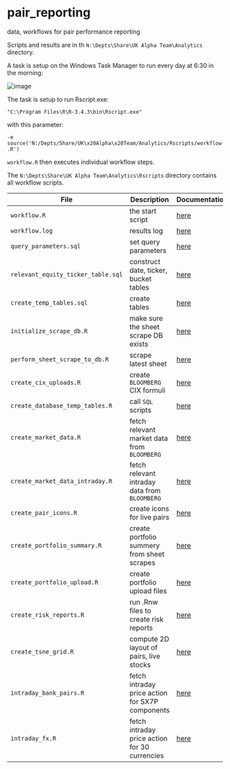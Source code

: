 # pair_reporting
data, workflows for pair performance reporting

Scripts and results are in th ``N:\Depts\Share\UK Alpha Team\Analytics`` directory.

A task is setup on the Windows Task Manager to run every day at 6:30 in the morning:

![image](https://user-images.githubusercontent.com/1358190/41651469-8a890876-7478-11e8-9341-8c5563304c76.png)

The task is setup to run Rscript.exe:

``"C:\Program Files\R\R-3.4.3\bin\Rscript.exe"``

with this parameter:

``-e source('N:/Depts/Share/UK\x20Alpha\x20Team/Analytics/Rscripts/workflow.R')``

``workflow.R`` then executes individual workflow steps.

The  ``N:\Depts\Share\UK Alpha Team\Analytics\Rscripts`` directory contains 
all workflow scripts.


| File | Description | Documentation |
|----------|----------|----------|
| ``workflow.R`` | the start script  |[here](documentation/workflow.md)|
| ``workflow.log`` | results log |[here](documentation/workflow.md)|
| ``query_parameters.sql`` | set query parameters |[here](documentation/query_parameters.md)|
| ``relevant_equity_ticker_table.sql`` | construct date, ticker, bucket tables |[here](documentation/relevant_equity_ticker_table.md)|
| ``create_temp_tables.sql`` |  create tables |[here](create_temp_tables.md)|
| ``initialize_scrape_db.R`` |  make sure the sheet scrape DB exists |[here](initialize_scrape_db.md)|
| ``perform_sheet_scrape_to_db.R`` |  scrape latest sheet |[here](perform_sheet_scrape_to_db.md)|
| ``create_cix_uploads.R`` |  create ``BLOOMBERG`` CIX formuli |[here](create_cix_uploads.md)|
| ``create_database_temp_tables.R`` | call ``SQL`` scripts  |[here](create_database_temp_tables.md)|
| ``create_market_data.R`` | fetch relevant market data from ``BLOOMBERG`` |[here](create_market_data.md)|
| ``create_market_data_intraday.R`` | fetch relevant intraday data from ``BLOOMBERG`` |[here](create_market_data_intraday.md)|
| ``create_pair_icons.R`` | create icons for live pairs |[here](create_pair_icons.md)|
| ``create_portfolio_summary.R`` | create portfolio summery from sheet scrapes |[here](create_portfolio_summary.md)|
| ``create_portfolio_upload.R`` | create portfolio upload files |[here](create_portfolio_upload.md)|
| ``create_risk_reports.R`` |  run .Rnw files to create risk reports |[here](create_risk_reports.md)|
| ``create_tsne_grid.R`` | compute 2D layout of pairs, live stocks |[here](create_tsne_grid.md)|
| ``intraday_bank_pairs.R`` |  fetch intraday price action for SX7P components |[here](intraday_bank_pairs.md)|
| ``intraday_fx.R`` |  fetch intraday price action for 30 currencies |[here](intraday_fx.md)|




